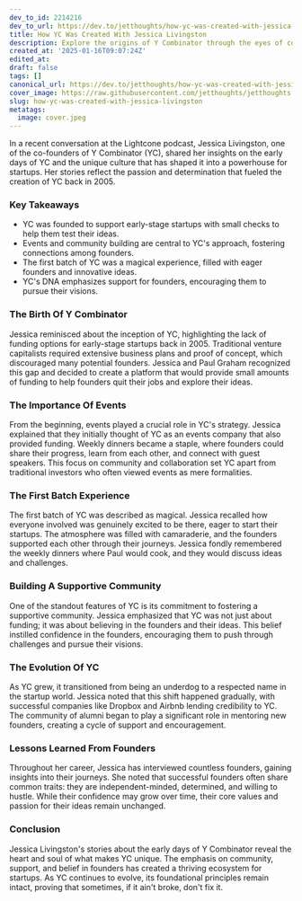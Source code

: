 ```yaml
---
dev_to_id: 2214216
dev_to_url: https://dev.to/jetthoughts/how-yc-was-created-with-jessica-livingston-3a0j
title: How YC Was Created With Jessica Livingston
description: Explore the origins of Y Combinator through the eyes of co-founder Jessica Livingston. Discover the unique culture, the importance of community, and the lessons learned from the first batch of founders.
created_at: '2025-01-16T09:07:24Z'
edited_at:
draft: false
tags: []
canonical_url: https://dev.to/jetthoughts/how-yc-was-created-with-jessica-livingston-3a0j
cover_image: https://raw.githubusercontent.com/jetthoughts/jetthoughts.github.io/master/content/blog/how-yc-was-created-with-jessica-livingston/cover.jpeg
slug: how-yc-was-created-with-jessica-livingston
metatags:
  image: cover.jpeg
---
```

In a recent conversation at the Lightcone podcast, Jessica Livingston, one of the co-founders of Y Combinator (YC), shared her insights on the early days of YC and the unique culture that has shaped it into a powerhouse for startups. Her stories reflect the passion and determination that fueled the creation of YC back in 2005.

### Key Takeaways

*   YC was founded to support early-stage startups with small checks to help them test their ideas.
*   Events and community building are central to YC's approach, fostering connections among founders.
*   The first batch of YC was a magical experience, filled with eager founders and innovative ideas.
*   YC's DNA emphasizes support for founders, encouraging them to pursue their visions.

### The Birth Of Y Combinator

Jessica reminisced about the inception of YC, highlighting the lack of funding options for early-stage startups back in 2005. Traditional venture capitalists required extensive business plans and proof of concept, which discouraged many potential founders. Jessica and Paul Graham recognized this gap and decided to create a platform that would provide small amounts of funding to help founders quit their jobs and explore their ideas.

### The Importance Of Events

From the beginning, events played a crucial role in YC's strategy. Jessica explained that they initially thought of YC as an events company that also provided funding. Weekly dinners became a staple, where founders could share their progress, learn from each other, and connect with guest speakers. This focus on community and collaboration set YC apart from traditional investors who often viewed events as mere formalities.

### The First Batch Experience

The first batch of YC was described as magical. Jessica recalled how everyone involved was genuinely excited to be there, eager to start their startups. The atmosphere was filled with camaraderie, and the founders supported each other through their journeys. Jessica fondly remembered the weekly dinners where Paul would cook, and they would discuss ideas and challenges.

### Building A Supportive Community

One of the standout features of YC is its commitment to fostering a supportive community. Jessica emphasized that YC was not just about funding; it was about believing in the founders and their ideas. This belief instilled confidence in the founders, encouraging them to push through challenges and pursue their visions.

### The Evolution Of YC

As YC grew, it transitioned from being an underdog to a respected name in the startup world. Jessica noted that this shift happened gradually, with successful companies like Dropbox and Airbnb lending credibility to YC. The community of alumni began to play a significant role in mentoring new founders, creating a cycle of support and encouragement.

### Lessons Learned From Founders

Throughout her career, Jessica has interviewed countless founders, gaining insights into their journeys. She noted that successful founders often share common traits: they are independent-minded, determined, and willing to hustle. While their confidence may grow over time, their core values and passion for their ideas remain unchanged.

### Conclusion

Jessica Livingston's stories about the early days of Y Combinator reveal the heart and soul of what makes YC unique. The emphasis on community, support, and belief in founders has created a thriving ecosystem for startups. As YC continues to evolve, its foundational principles remain intact, proving that sometimes, if it ain't broke, don't fix it.